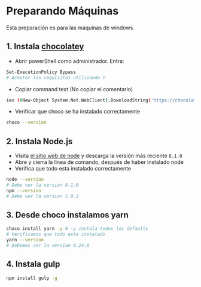 # Preparando Máquinas

Esta preparación es para las máquinas de windows.

## 1. Instala [chocolatey](http://chocolaty.org/install)

* Abrir powerShell como administrador. Entra:

```sh
Set-ExecutionPolicy Bypass
# Aceptar los requisitos utilizando Y
```

- Copiar command text (No copiar el comentario)

```sh
iex ((New-Object System.Net.WebClient).DownloadString('https://chocolatey.org/install.ps1'))
```

- Verificar que choco se ha instalado correctamente

```sh
choco --version
```

## 2. Instala Node.js

- Visita [el sitio web de node](https://nodejs.org/en/download/current/) y descarga la versión más reciente `8.1.0`
- Abre y cierra la linea de comando, después de haber instalado node
- Verifica que todo esta instalado correctamente	
	
```sh
node --version
# Debe ver la version 8.1.0
npm --version
# Debe ver la version 5.0.3
```
	
## 3. Desde choco instalamos yarn

```sh
choco install yarn -y # -y instala todos los defaults
# Verificamos que todo esta instalado
yarn --version
# Debemos ver la version 0.24.6
```

## 4. Instala gulp

```sh
npm install gulp -g 
```
